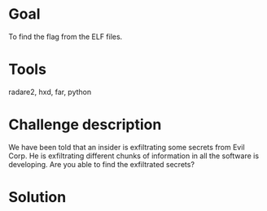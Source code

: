 # Goal
To find the flag from the ELF files.
# Tools
radare2, hxd, far, python
# Challenge description
We have been told that an insider is exfiltrating some secrets from Evil Corp. He is exfiltrating different chunks of information in all the software is developing. Are you able to find the exfiltrated secrets?
# Solution
